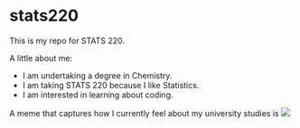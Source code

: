 # stats220

This is my repo for STATS 220. 

A little about me:

- I am undertaking a degree in Chemistry.
- I am taking STATS 220 because I like Statistics.
- I am interested in learning about coding.

A meme that captures how I currently feel about my university studies is ![](https://c.tenor.com/8druEACXtX8AAAAd/tenor.gif)
